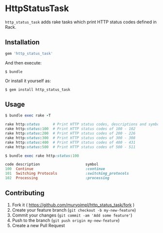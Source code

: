 # HttpStatusTask

`http_status_task` adds rake tasks which print HTTP status codes defined in Rack.

## Installation

```ruby
gem 'http_status_task'
```

And then execute:

    $ bundle

Or install it yourself as:

    $ gem install http_status_task

## Usage

```ruby
$ bundle exec rake -T

rake http:status      # Print HTTP status codes, descriptions and symbols
rake http:status:100  # Print HTTP status codes of 100 - 102
rake http:status:200  # Print HTTP status codes of 200 - 226
rake http:status:300  # Print HTTP status codes of 300 - 308
rake http:status:400  # Print HTTP status codes of 400 - 431
rake http:status:500  # Print HTTP status codes of 500 - 511

$ bundle exec rake http:status:100

code description                     symbol
100  Continue                        :continue
101  Switching Protocols             :switching_protocols
102  Processing                      :processing
```

## Contributing

1. Fork it ( https://github.com/muryoimpl/http_status_task/fork )
2. Create your feature branch (`git checkout -b my-new-feature`)
3. Commit your changes (`git commit -am 'Add some feature'`)
4. Push to the branch (`git push origin my-new-feature`)
5. Create a new Pull Request
